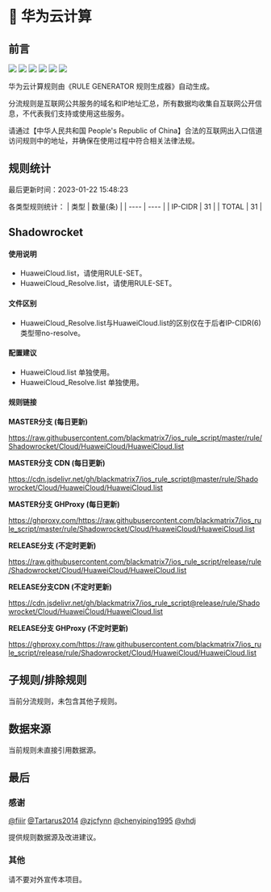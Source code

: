 # 🧸 华为云计算

## 前言

![](https://shields.io/badge/-移除重复规则-ff69b4) ![](https://shields.io/badge/-DOMAIN与DOMAIN--SUFFIX合并-green) ![](https://shields.io/badge/-DOMAIN--SUFFIX间合并-critical) ![](https://shields.io/badge/-DOMAIN与DOMAIN--KEYWORD合并-9cf) ![](https://shields.io/badge/-DOMAIN--SUFFIX与DOMAIN--KEYWORD合并-blue) ![](https://shields.io/badge/-IP--CIDR(6)合并-blueviolet) 

华为云计算规则由《RULE GENERATOR 规则生成器》自动生成。

分流规则是互联网公共服务的域名和IP地址汇总，所有数据均收集自互联网公开信息，不代表我们支持或使用这些服务。

请通过【中华人民共和国 People's Republic of China】合法的互联网出入口信道访问规则中的地址，并确保在使用过程中符合相关法律法规。

## 规则统计

最后更新时间：2023-01-22 15:48:23

各类型规则统计：
| 类型 | 数量(条)  | 
| ---- | ----  |
| IP-CIDR | 31  | 
| TOTAL | 31  | 


## Shadowrocket 

#### 使用说明
- HuaweiCloud.list，请使用RULE-SET。
- HuaweiCloud_Resolve.list，请使用RULE-SET。

#### 文件区别
- HuaweiCloud_Resolve.list与HuaweiCloud.list的区别仅在于后者IP-CIDR(6)类型带no-resolve。

#### 配置建议
- HuaweiCloud.list 单独使用。
- HuaweiCloud_Resolve.list 单独使用。

#### 规则链接
**MASTER分支 (每日更新)**

https://raw.githubusercontent.com/blackmatrix7/ios_rule_script/master/rule/Shadowrocket/Cloud/HuaweiCloud/HuaweiCloud.list

**MASTER分支 CDN (每日更新)**

https://cdn.jsdelivr.net/gh/blackmatrix7/ios_rule_script@master/rule/Shadowrocket/Cloud/HuaweiCloud/HuaweiCloud.list

**MASTER分支 GHProxy (每日更新)**

https://ghproxy.com/https://raw.githubusercontent.com/blackmatrix7/ios_rule_script/master/rule/Shadowrocket/Cloud/HuaweiCloud/HuaweiCloud.list

**RELEASE分支 (不定时更新)**

https://raw.githubusercontent.com/blackmatrix7/ios_rule_script/release/rule/Shadowrocket/Cloud/HuaweiCloud/HuaweiCloud.list

**RELEASE分支CDN (不定时更新)**

https://cdn.jsdelivr.net/gh/blackmatrix7/ios_rule_script@release/rule/Shadowrocket/Cloud/HuaweiCloud/HuaweiCloud.list

**RELEASE分支 GHProxy (不定时更新)**

https://ghproxy.com/https://raw.githubusercontent.com/blackmatrix7/ios_rule_script/release/rule/Shadowrocket/Cloud/HuaweiCloud/HuaweiCloud.list

## 子规则/排除规则


当前分流规则，未包含其他子规则。

## 数据来源

当前规则未直接引用数据源。

## 最后

### 感谢

[@fiiir](https://github.com/fiiir) [@Tartarus2014](https://github.com/Tartarus2014) [@zjcfynn](https://github.com/zjcfynn) [@chenyiping1995](https://github.com/chenyiping1995) [@vhdj](https://github.com/vhdj)

提供规则数据源及改进建议。

### 其他

请不要对外宣传本项目。